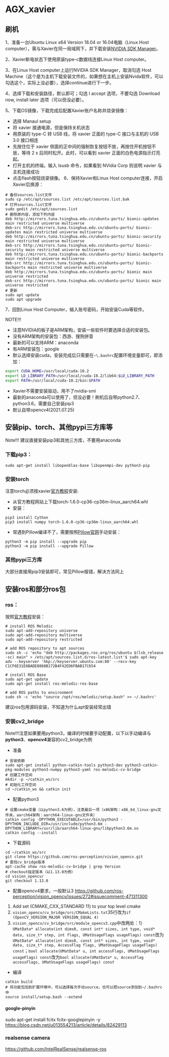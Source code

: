 # AGX_xavier

## 刷机

1、准备一台Ubuntu Linux x64 Version 18.04 or 16.04电脑（Linux Host computer），需与Xavier在同一局域网下，并下载安装[NVIDIA SDK Manager](https://developer.nvidia.com/embedded/downloads#?search=NVIDIA%20SDK%20Manager)。

2、Xavier断电状态下使用原装type-c数据线连接Linux Host computer。

3、在Linux Host computer上运行NVIDIA SDK Manager，取消勾选 Host Machine（这个是为主机下载安装文件的，如果想在主机上安装Nvida软件，可以勾选这个，实际上没必要），选择continue进行下一步。

4、选择下载和安装路径，默认即可；勾选 I accept 选项，不要勾选 Download now, install later 选项（可以但没必要）。

5、下载OS镜像，下载完成后配置Xavier账户名称并烧录镜像：
  * 选择 Manaul setup
  * 将 xavier 接通电源，但是保持关机状态
  * 用原装的 type-C 转 USB 线，将 xavier 正面的 type-C 接口与主机的 USB 3.0 接口相连
  * 先按住位于 xavier 侧面的正中间的强制恢复按钮不放，再按住开机按钮不放，等待 2 s 后同时松开。此时，可以看到 xavier 正面的白色电源指示灯亮起。
  * 打开主机的终端，输入 lsusb 命令，如果看到 NVidia Corp 则说明 xavier 与主机连接成功
  * 点击flash按钮烧录镜像。
6、保持Xavier和Linux Host computer连接，开启Xavier后换源：
  ```shell
  # 备份sources.list文件
  sudo cp /etc/apt/sources.list /etc/apt/sources.list.bak
  # 打开sources.list文件
  sudo gedit /etc/apt/sources.list
  # 删除原内容，添加下列内容
  deb http://mirrors.tuna.tsinghua.edu.cn/ubuntu-ports/ bionic-updates main restricted universe multiverse
  deb-src http://mirrors.tuna.tsinghua.edu.cn/ubuntu-ports/ bionic-updates main restricted universe multiverse
  deb http://mirrors.tuna.tsinghua.edu.cn/ubuntu-ports/ bionic-security main restricted universe multiverse
  deb-src http://mirrors.tuna.tsinghua.edu.cn/ubuntu-ports/ bionic-security main restricted universe multiverse
  deb http://mirrors.tuna.tsinghua.edu.cn/ubuntu-ports/ bionic-backports main restricted universe multiverse
  deb-src http://mirrors.tuna.tsinghua.edu.cn/ubuntu-ports/ bionic-backports main restricted universe multiverse
  deb http://mirrors.tuna.tsinghua.edu.cn/ubuntu-ports/ bionic main universe restricted
  deb-src http://mirrors.tuna.tsinghua.edu.cn/ubuntu-ports/ bionic main universe restricted
  # 更新
  sudo apt update
  sudo apt upgrade
  ```
 7、回到Linux Host Computer，输入账号密码，开始安装Cuda等软件。
 
NOTE!!!
* 注意NVIDIA的板子是ARM架构，安装一些软件时要选择合适的安装包。
 * 没有ARM架构的安装包：西游、搜狗拼音
 * 最新的可以支持ARM：anaconda
 * 有ARM安装包：google
* 默认选择安装cuda，安装完成后只需要在`~\.bashrc`配置环境变量即可，即添加：
 ```bash
 export CUDA_HOME=/usr/local/cuda-10.2
 export LD_LIBRARY_PATH=/usr/local/cuda-10.2/lib64:$LD_LIBRARY_PATH
 export PATH=/usr/local/cuda-10.2/bin:$PATH
 ```
 * Xavier不需要安装驱动，用不了nvidia-smi
 * 最新的anaconda可以使用了，但没必要！刷机后自带python2.7、python3.6，需要自己安装pip3
 * 默认自带opencv4(2021.07.25)

## 安装pip、torch、其他pypi三方库等
Note!!! 建议直接安装pip3和其他三方库，不要用anaconda
### 下载pip3：
```shell
sudo apt-get install libopenblas-base libopenmpi-dev python3-pip
```
### 安装torch
注意torch必须按xavier[官方教程](https://www.elinux.org/Jetson_Zoo)安装:
* 从官方教程网站上下载torch-1.6.0-cp36-cp36m-linux_aarch64.whl
* 安装：
```shell
pip3 install Cython
pip3 install numpy torch-1.6.0-cp36-cp36m-linux_aarch64.whl
```
* 常遇到Pillow编译不了，需要按照[Pillow官网](https://pillow.readthedocs.io/en/stable/installation.html)手动安装：
```shell
python3 -m pip install --upgrade pip
python3 -m pip install --upgrade Pillow
```
### 其他pypi三方库
大部分直接用pip3安装即可，常见Pillow报错，解决方法同上

## 安装ros和部分ros包
### ros：
按照[官方教程](https://www.elinux.org/Jetson_Zoo#ROS)安装：
 ```shell
 # install ROS Melodic
 sudo apt-add-repository universe
 sudo apt-add-repository multiverse
 sudo apt-add-repository restricted

 # add ROS repository to apt sources
 sudo sh -c 'echo "deb http://packages.ros.org/ros/ubuntu $(lsb_release -sc) main" > /etc/apt/sources.list.d/ros-latest.list'$ sudo apt-key adv --keyserver 'hkp://keyserver.ubuntu.com:80' --recv-key C1CF6E31E6BADE8868B172B4F42ED6FBAB17C654

 # install ROS Base
 sudo apt-get update
 sudo apt-get install ros-melodic-ros-base

 # add ROS paths to environment
 sudo sh -c 'echo "source /opt/ros/melodic/setup.bash" >> ~/.bashrc'
 ```
建议ros包用源码安装，不知道为什么apt安装经常出错
### 安装cv2_bridge
Note!!!注意如果要用python3，编译的时候要手动配置，以下以手动编译与**python3**、**opencv4**兼容的cv2_bridge为例
* 准备
```shell
# 安装依赖
sudo apt-get install python-catkin-tools python3-dev python3-catkin-pkg-modules python3-numpy python3-yaml ros-melodic-cv-bridge
# 创建工作空间
mkdir -p ~/catkin_ws/src
# 初始化工作空间
cd ~/catkin_ws && catkin init
```
* 配置python3
```shell
# 设置cmake变量（以python3.6为例），注意最后一项（x86架构：x86_64_linux-gnu文件夹，aarch64架构：aarch64-linux-gnu文件夹）
catkin config -DPYTHON_EXECUTABLE=/usr/bin/python3 -DPYTHON_INCLUDE_DIR=/usr/include/python3.6m -DPYTHON_LIBRARY=/usr/lib/aarch64-linux-gnu/libpython3.6m.so
catkin config --install
```
* 下载源码
```
cd ~/catkin_ws/src
git clone https://github.com/ros-perception/vision_opencv.git
# 查找cv_bridge版本
apt-cache show ros-melodic-cv-bridge | grep Version
# checkout指定版本（以1.13.0为例）
cd vision_opencv/
git checkout 1.13.0
```

* 配置opencv4要求，一般默认3
https://github.com/ros-perception/vision_opencv/issues/272#issuecomment-471311300
1. Add set (CMAKE_CXX_STANDARD 11) to your top level cmake
2. `vision_opencv/cv_bridge/src/CMakeLists.txt`35行改为`if (OpenCV_VERSION_MAJOR VERSION_EQUAL 4)`
3. `vision_opencv/cv_bridge/src/module_opencv3.cpp`中改两处：1）`UMatData* allocate(int dims0, const int* sizes, int type, void* data, size_t* step, int flags, UMatUsageFlags usageFlags) const`改为`UMatData* allocate(int dims0, const int* sizes, int type, void* data, size_t* step, AccessFlag flags, UMatUsageFlags usageFlags) const`；`bool allocate(UMatData* u, int accessFlags, UMatUsageFlags usageFlags) const`改为`bool allocate(UMatData* u, AccessFlag accessFlags, UMatUsageFlags usageFlags) const`

* 编译
```shell
catkin build
# 将功能包加到扩展环境中，可以选择每次手动source，也可以把source添加到~/.bashrc中
source install/setup.bash --extend
```

#### google-pinyin
sudo apt-get install fcitx fcitx-googlepinyin -y
https://blog.csdn.net/u013554213/article/details/82429113
### realsense camera 
https://github.com/IntelRealSense/realsense-ros

